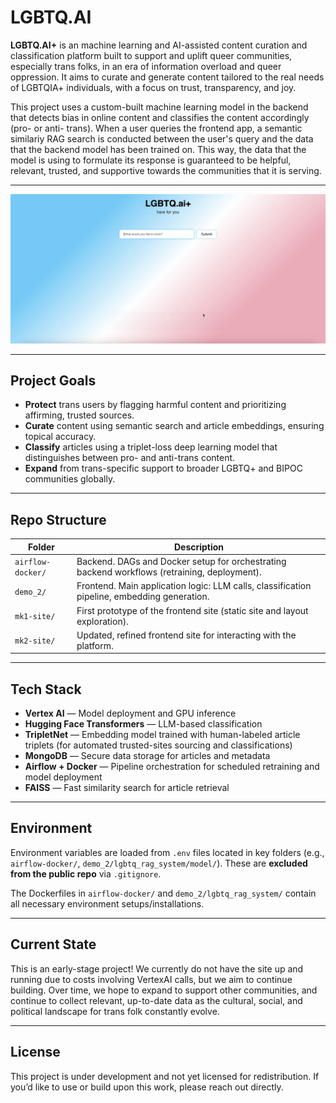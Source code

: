 # LGBTQ.AI

**LGBTQ.AI+** is an machine learning and AI-assisted content curation and classification platform built to support and uplift queer communities, especially trans folks, in an era of information overload and queer oppression. It aims to curate and generate content tailored to the real needs of LGBTQIA+ individuals, with a focus on trust, transparency, and joy.

This project uses a custom-built machine learning model in the backend that detects bias in online content and classifies the content accordingly (pro- or anti- trans). When a user queries the frontend app, a semantic similariy RAG search is conducted between the user's query and the data that the backend model has been trained on. This way, the data that the model is using to formulate its response is guaranteed to be helpful, relevant, trusted, and supportive towards the communities that it is serving.

---

[![Watch the demo](demo_screenshot.png)](demo.mp4)

---

## Project Goals

- **Protect** trans users by flagging harmful content and prioritizing affirming, trusted sources.
- **Curate** content using semantic search and article embeddings, ensuring topical accuracy.
- **Classify** articles using a triplet-loss deep learning model that distinguishes between pro- and anti-trans content.
- **Expand** from trans-specific support to broader LGBTQ+ and BIPOC communities globally.

---

## Repo Structure

| Folder            | Description                                                                 |
|------------------|-----------------------------------------------------------------------------|
| `airflow-docker/` | Backend. DAGs and Docker setup for orchestrating backend workflows (retraining, deployment). |
| `demo_2/`         | Frontend. Main application logic: LLM calls, classification pipeline, embedding generation. |
| `mk1-site/`       | First prototype of the frontend site (static site and layout exploration).       |
| `mk2-site/`       | Updated, refined frontend site for interacting with the platform.                |

---

## Tech Stack

- **Vertex AI** — Model deployment and GPU inference
- **Hugging Face Transformers** — LLM-based classification
- **TripletNet** — Embedding model trained with human-labeled article triplets (for automated trusted-sites sourcing and classifications)
- **MongoDB** — Secure data storage for articles and metadata
- **Airflow + Docker** — Pipeline orchestration for scheduled retraining and model deployment
- **FAISS** — Fast similarity search for article retrieval

---

## Environment

Environment variables are loaded from `.env` files located in key folders (e.g., `airflow-docker/`, `demo_2/lgbtq_rag_system/model/`). These are **excluded from the public repo** via `.gitignore`.

The Dockerfiles in `airflow-docker/` and `demo_2/lgbtq_rag_system/` contain all necessary environment setups/installations.

---

## Current State

This is an early-stage project! We currently do not have the site up and running due to costs involving VertexAI calls, but we aim to continue building. Over time, we hope to expand to support other communities, and continue to collect relevant, up-to-date data as the cultural, social, and political landscape for trans folk constantly evolve.

---

## License

This project is under development and not yet licensed for redistribution. If you’d like to use or build upon this work, please reach out directly.
